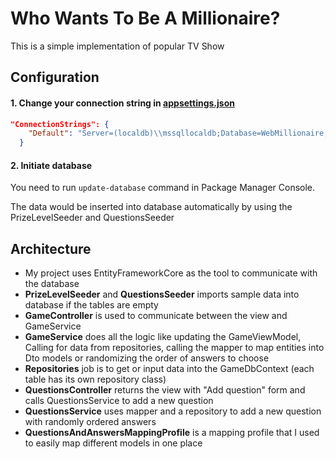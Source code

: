 # Who Wants To Be A Millionaire?
This is a simple implementation of popular TV Show

## Configuration
#### 1. Change your connection string in [appsettings.json](appsettings.json)
```json
"ConnectionStrings": {
    "Default": "Server=(localdb)\\mssqllocaldb;Database=WebMillionaire;Trusted_Connection=True;"
  }
```

#### 2. Initiate database
You need to run `update-database` command in Package Manager Console.

The data would be inserted into database automatically by using the PrizeLevelSeeder and QuestionsSeeder

## Architecture
- My project uses EntityFrameworkCore as the tool to communicate with the database
- **PrizeLevelSeeder** and **QuestionsSeeder** imports sample data into database if the tables are empty
- **GameController** is used to communicate between the view and GameService
- **GameService** does all the logic like updating the GameViewModel, Calling for data from repositories, calling the mapper to map entities into Dto models or randomizing the order of answers to choose
- **Repositories** job is to get or input data into the GameDbContext (each table has its own repository class)
- **QuestionsController** returns the view with "Add question" form and calls QuestionsService to add a new question
- **QuestionsService** uses mapper and a repository to add a new question with randomly ordered answers
- **QuestionsAndAnswersMappingProfile** is a mapping profile that I used to easily map different models in one place
